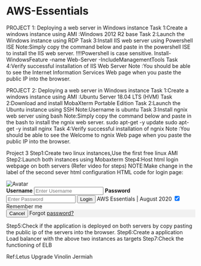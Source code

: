 # AWS-Essentials

PROJECT 1:
Deploying a web server in Windows instance
Task 1:Create a windows instance using AMI :Windows 2012 R2 base
Task 2:Launch the Windows instance using RDP
Task 3:Install IIS web server using Powershell ISE
Note:Simply copy the command below and paste in the powershell ISE to install the IIS web server.
!!!!Powershell is case sensitive.
Install-WindowsFeature -name Web-Server -IncludeManagementTools
Task 4:Verify successful installation of IIS Web Server
Note :You should be able to see the Internet Information Services Web page when you paste the public IP
into the browser.


PROJECT 2:
Deploying a web server in Windows instance
Task 1:Create a windows instance using AMI :Ubuntu Server 18.04 LTS (HVM)
Task 2:Download and install MobaXterm Portable Edition
Task 2:Launch the Ubuntu instance using SSH
Note:Username is ubuntu
Task 3:Install ngnix web server using bash
Note:Simply copy the command below and paste in the bash to install the ngnix web server.
sudo apt-get -y update
sudo apt-get -y install nginx
Task 4:Verify successful installation of ngnix
Note :You should be able to see the Welcome to ngnix Web page when you paste the public IP into the
browser.

Project 3
Step1:Create two linux instances,Use the first free linux AMI
Step2:Launch both instances using Mobaxterm
Step4:Host html login webpage on both servers
(Refer video for steps)
NOTE:Make change in the label of the second sever html configuration
HTML code for login page:
<form action="action_page.php" method="post">
<div class="imgcontainer">
<img src="img_avatar2.png" alt="Avatar" class="avatar">
</div>
<div class="container">
<label for="uname"><b>Username</b></label>
<input type="text" placeholder="Enter Username" name="uname" required>
<label for="psw"><b>Password</b></label>
<input type="password" placeholder="Enter Password" name="psw" required>
<button type="submit">Login</button>
AWS Essentials | August 2020
<label>
<input type="checkbox" checked="checked" name="remember"> Remember me
</label>
</div>
<div class="container" style="background-color:#f1f1f1">
<button type="button" class="cancelbtn">Cancel</button>
<span class="psw">Forgot <a href="#">password?</a></span>
</div>
</form>
Step5:Check if the application is deployed on both servers by copy pasting the public ip of the servers into
the browser.
Step6:Create a application Load balancer with the above two instances as targets
Step7:Check the functioning of ELB

Ref:Letus Upgrade
    Vinolin Jermiah
